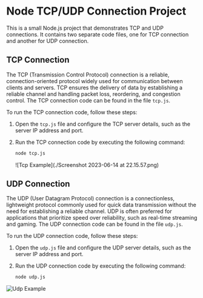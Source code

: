 # Node TCP/UDP Connection Project

This is a small Node.js project that demonstrates TCP and UDP connections. It contains two separate code files, one for TCP connection and another for UDP connection.

## TCP Connection

The TCP (Transmission Control Protocol) connection is a reliable, connection-oriented protocol widely used for communication between clients and servers. TCP ensures the delivery of data by establishing a reliable channel and handling packet loss, reordering, and congestion control. The TCP connection code can be found in the file `tcp.js`.

To run the TCP connection code, follow these steps:

1. Open the `tcp.js` file and configure the TCP server details, such as the server IP address and port.

2. Run the TCP connection code by executing the following command:

   ```bash
   node tcp.js
   ```

   ![Tcp Example](./Screenshot 2023-06-14 at 22.15.57.png)

## UDP Connection

The UDP (User Datagram Protocol) connection is a connectionless, lightweight protocol commonly used for quick data transmission without the need for establishing a reliable channel. UDP is often preferred for applications that prioritize speed over reliability, such as real-time streaming and gaming. The UDP connection code can be found in the file `udp.js`.

To run the UDP connection code, follow these steps:

1. Open the `udp.js` file and configure the UDP server details, such as the server IP address and port.

2. Run the UDP connection code by executing the following command:
   ```bash
   node udp.js
   ```

![Udp Example](./Screenshot%202023-06-14%20at%2022.31.20.png)
